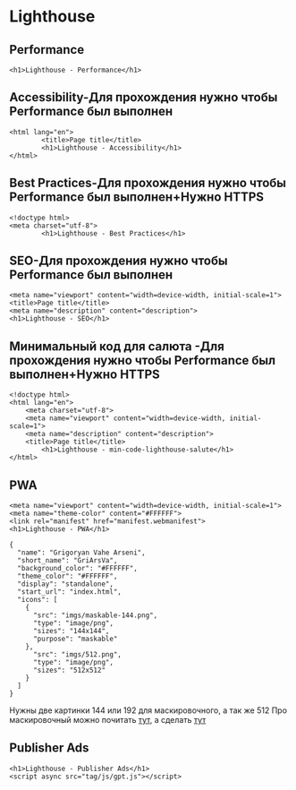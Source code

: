 # Lighthouse


## Performance
```
<h1>Lighthouse - Performance</h1>
```


## Accessibility-Для прохождения нужно чтобы Performance был выполнен
```
<html lang="en">
        <title>Page title</title>
        <h1>Lighthouse - Accessibility</h1>
</html>
```


## Best Practices-Для прохождения нужно чтобы Performance был выполнен+Нужно HTTPS
```
<!doctype html>
<meta charset="utf-8">
        <h1>Lighthouse - Best Practices</h1>
```


## SEO-Для прохождения нужно чтобы Performance был выполнен
```
<meta name="viewport" content="width=device-width, initial-scale=1">
<title>Page title</title>
<meta name="description" content="description">
<h1>Lighthouse - SEO</h1>
```


## Минимальный код для салюта -Для прохождения нужно чтобы Performance был выполнен+Нужно HTTPS
```
<!doctype html>
<html lang="en">
    <meta charset="utf-8">
    <meta name="viewport" content="width=device-width, initial-scale=1">
    <meta name="description" content="description">
    <title>Page title</title>
        <h1>Lighthouse - min-code-lighthouse-salute</h1>
</html>
```

## PWA
```
<meta name="viewport" content="width=device-width, initial-scale=1">
<meta name="theme-color" content="#FFFFFF">
<link rel="manifest" href="manifest.webmanifest">
<h1>Lighthouse - PWA</h1>
```

```
{
  "name": "Grigoryan Vahe Arseni",
  "short_name": "GriArsVa",
  "background_color": "#FFFFFF",
  "theme_color": "#FFFFFF",
  "display": "standalone",
  "start_url": "index.html",
  "icons": [
    {
      "src": "imgs/maskable-144.png",
      "type": "image/png",
      "sizes": "144x144",
      "purpose": "maskable"
    },
      "src": "imgs/512.png",
      "type": "image/png",
      "sizes": "512x512"
    }
  ]
}
```

Нужны две картинки 144 или 192 для маскировочного, а так же 512
Про маскировочный можно почитать [тут](https://developer.chrome.com/docs/lighthouse/pwa/maskable-icon-audit?utm_source=lighthouse&utm_medium=devtools&hl=ru), а сделать [тут](https://maskable.app/editor)


## Publisher Ads
```
<h1>Lighthouse - Publisher Ads</h1>
<script async src="tag/js/gpt.js"></script>
```
